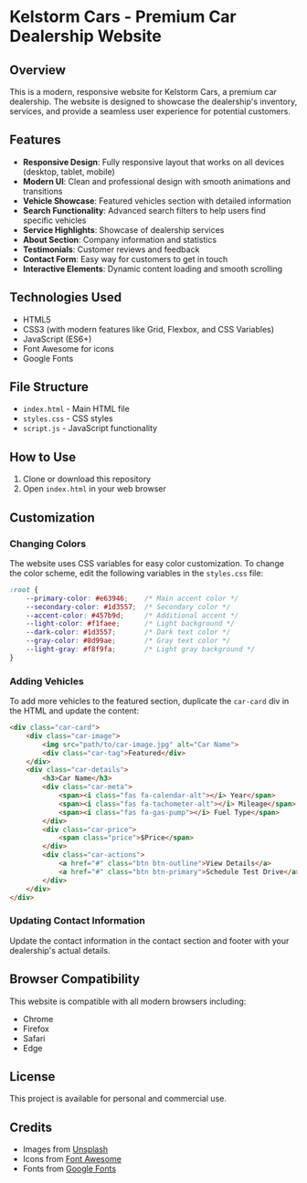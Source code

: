 # Kelstorm Cars - Premium Car Dealership Website

## Overview

This is a modern, responsive website for Kelstorm Cars, a premium car dealership. The website is designed to showcase the dealership's inventory, services, and provide a seamless user experience for potential customers.

## Features

- **Responsive Design**: Fully responsive layout that works on all devices (desktop, tablet, mobile)
- **Modern UI**: Clean and professional design with smooth animations and transitions
- **Vehicle Showcase**: Featured vehicles section with detailed information
- **Search Functionality**: Advanced search filters to help users find specific vehicles
- **Service Highlights**: Showcase of dealership services
- **About Section**: Company information and statistics
- **Testimonials**: Customer reviews and feedback
- **Contact Form**: Easy way for customers to get in touch
- **Interactive Elements**: Dynamic content loading and smooth scrolling

## Technologies Used

- HTML5
- CSS3 (with modern features like Grid, Flexbox, and CSS Variables)
- JavaScript (ES6+)
- Font Awesome for icons
- Google Fonts

## File Structure

- `index.html` - Main HTML file
- `styles.css` - CSS styles
- `script.js` - JavaScript functionality

## How to Use

1. Clone or download this repository
2. Open `index.html` in your web browser

## Customization

### Changing Colors

The website uses CSS variables for easy color customization. To change the color scheme, edit the following variables in the `styles.css` file:

```css
:root {
    --primary-color: #e63946;    /* Main accent color */
    --secondary-color: #1d3557;  /* Secondary color */
    --accent-color: #457b9d;     /* Additional accent */
    --light-color: #f1faee;      /* Light background */
    --dark-color: #1d3557;       /* Dark text color */
    --gray-color: #8d99ae;       /* Gray text color */
    --light-gray: #f8f9fa;       /* Light gray background */
}
```

### Adding Vehicles

To add more vehicles to the featured section, duplicate the `car-card` div in the HTML and update the content:

```html
<div class="car-card">
    <div class="car-image">
        <img src="path/to/car-image.jpg" alt="Car Name">
        <div class="car-tag">Featured</div>
    </div>
    <div class="car-details">
        <h3>Car Name</h3>
        <div class="car-meta">
            <span><i class="fas fa-calendar-alt"></i> Year</span>
            <span><i class="fas fa-tachometer-alt"></i> Mileage</span>
            <span><i class="fas fa-gas-pump"></i> Fuel Type</span>
        </div>
        <div class="car-price">
            <span class="price">$Price</span>
        </div>
        <div class="car-actions">
            <a href="#" class="btn btn-outline">View Details</a>
            <a href="#" class="btn btn-primary">Schedule Test Drive</a>
        </div>
    </div>
</div>
```

### Updating Contact Information

Update the contact information in the contact section and footer with your dealership's actual details.

## Browser Compatibility

This website is compatible with all modern browsers including:
- Chrome
- Firefox
- Safari
- Edge

## License

This project is available for personal and commercial use.

## Credits

- Images from [Unsplash](https://unsplash.com)
- Icons from [Font Awesome](https://fontawesome.com)
- Fonts from [Google Fonts](https://fonts.google.com)